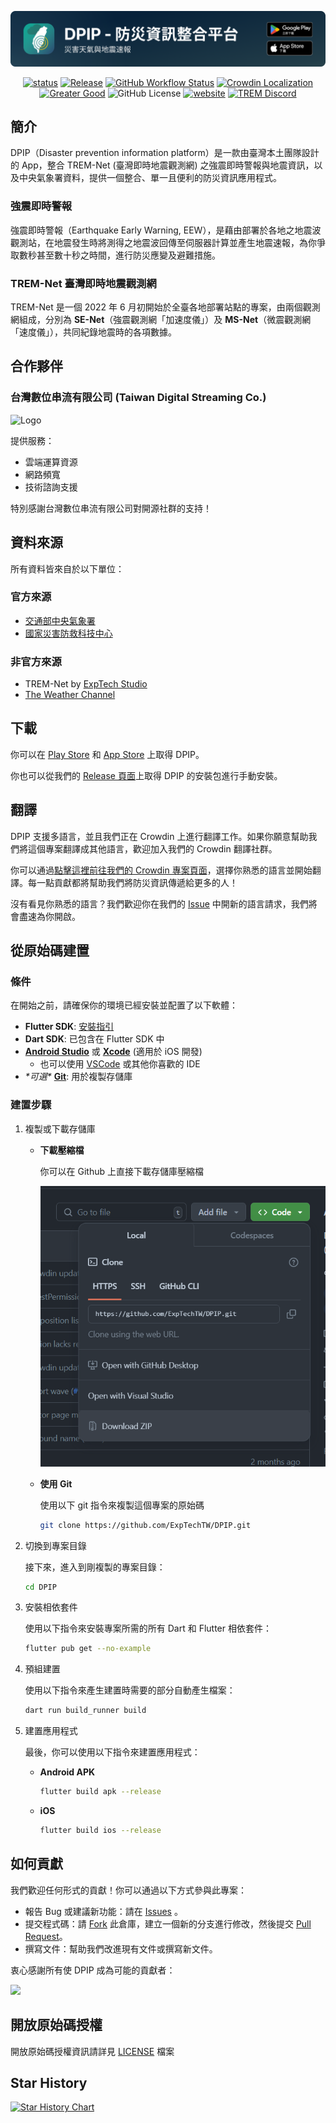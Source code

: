 [![splash](/.github/assets/splash.png)](#下載)

<div align="center">
<a href="https://github.com/ExpTechTW/DPIP/tree/main"><img alt="status" src="https://img.shields.io/badge/status-stable-blue.svg"></a>
<a href="https://github.com/ExpTechTW/DPIP/releases/latest"><img alt="Release" src="https://img.shields.io/github/v/release/exptechtw/dpip"></a>
<a href="https://github.com/ExpTechTW/DPIP/actions/workflows/github_actions.yml"><img alt="GitHub Workflow Status" src="https://github.com/ExpTechTW/DPIP/actions/workflows/github_actions.yml/badge.svg"></a>
<a title="Crowdin" target="_blank" href="https://crowdin.com/project/dpip"><img alt="Crowdin Localization" src="https://badges.crowdin.net/dpip/localized.svg"></a>
<a href="https://good-labs.github.io/greater-good-affirmation"><img alt="Greater Good" src="https://good-labs.github.io/greater-good-affirmation/assets/images/badge.svg"></a>
<img alt="GitHub License" src="https://img.shields.io/github/license/exptechtw/dpip">
<a href="https://exptech.dev/dpip"><img alt="website" src="https://img.shields.io/badge/website-exptech.dev-purple.svg"></a>
<a href="https://discord.gg/5dbHqV8ees"><img alt="TREM Discord"  src="https://img.shields.io/discord/926545182407688273?color=%235865F2&logo=discord&logoColor=white"></a>
</div>

## 簡介

DPIP（Disaster prevention information platform）是一款由臺灣本土團隊設計的 App，整合 TREM-Net (臺灣即時地震觀測網) 之強震即時警報與地震資訊，以及中央氣象署資料，提供一個整合、單一且便利的防災資訊應用程式。

### 強震即時警報

強震即時警報（Earthquake Early Warning, EEW），是藉由部署於各地之地震波觀測站，在地震發生時將測得之地震波回傳至伺服器計算並產生地震速報，為你爭取數秒甚至數十秒之時間，進行防災應變及避難措施。

### TREM-Net 臺灣即時地震觀測網

TREM-Net 是一個 2022 年 6 月初開始於全臺各地部署站點的專案，由兩個觀測網組成，分別為 **SE-Net**（強震觀測網「加速度儀」）及 **MS-Net**（微震觀測網「速度儀」），共同紀錄地震時的各項數據。

## 合作夥伴
### 台灣數位串流有限公司 (Taiwan Digital Streaming Co.)
<img src="https://github.com/user-attachments/assets/e4b793c8-58b3-4058-a246-24f646b4b3d7" 
     alt="Logo" width="450" height="auto">

提供服務：
- 雲端運算資源
- 網路頻寬
- 技術諮詢支援

特別感謝台灣數位串流有限公司對開源社群的支持！

## 資料來源

所有資料皆來自於以下單位：

### 官方來源

- [交通部中央氣象署](https://www.cwa.gov.tw/)
- [國家災害防救科技中心](https://www.ncdr.nat.gov.tw/)

### 非官方來源

- TREM-Net by [ExpTech Studio](https://exptech.dev/)
- [The Weather Channel](https://weather.com/?Goto=Redirected)

## 下載

你可以在 [Play Store](https://play.google.com/store/apps/details?id=com.exptech.dpip) 和 [App Store](https://apps.apple.com/tw/app/dpip-%E7%81%BD%E5%AE%B3%E5%A4%A9%E6%B0%A3%E8%88%87%E5%9C%B0%E9%9C%87%E9%80%9F%E5%A0%B1/id6468026362) 上取得 DPIP。

你也可以從我們的 [Release 頁面](https://github.com/ExpTechTW/DPIP/releases/latest)上取得 DPIP 的安裝包進行手動安裝。

## 翻譯

DPIP 支援多語言，並且我們正在 Crowdin 上進行翻譯工作。如果你願意幫助我們將這個專案翻譯成其他語言，歡迎加入我們的 Crowdin 翻譯社群。

你可以通過[點擊這裡前往我們的 Crowdin 專案頁面](https://crowdin.com/project/dpip)，選擇你熟悉的語言並開始翻譯。每一點貢獻都將幫助我們將防災資訊傳遞給更多的人！

沒有看見你熟悉的語言？我們歡迎你在我們的 [Issue](https://github.com/ExpTechTW/DPIP/issues) 中開新的語言請求，我們將會盡速為你開啟。

## 從原始碼建置

### 條件

在開始之前，請確保你的環境已經安裝並配置了以下軟體：

- **Flutter SDK**: [安裝指引](https://docs.flutter.dev/get-started/install)
- **Dart SDK**: 已包含在 Flutter SDK 中
- [**Android Studio**](https://developer.android.com/studio?hl=ja) 或 [**Xcode**](https://developer.apple.com/jp/xcode/) (適用於 iOS 開發)
  - 也可以使用 [VSCode](https://code.visualstudio.com/) 或其他你喜歡的 IDE
- _\*可選\*_ [**Git**](https://git-scm.com/): 用於複製存儲庫

### 建置步驟

1. 複製或下載存儲庫

   - **下載壓縮檔**

     你可以在 Github 上直接下載存儲庫壓縮檔

     ![Download Source ZIP](/.github/assets/download_source.png)

   - **使用 Git**

     使用以下 git 指令來複製這個專案的原始碼

     ```bash
     git clone https://github.com/ExpTechTW/DPIP.git
     ```

2. 切換到專案目錄

   接下來，進入到剛複製的專案目錄：

   ```bash
   cd DPIP
   ```

3. 安裝相依套件

   使用以下指令來安裝專案所需的所有 Dart 和 Flutter 相依套件：

   ```bash
   flutter pub get --no-example
   ```

4. 預組建置

   使用以下指令來產生建置時需要的部分自動產生檔案：

   ```bash
   dart run build_runner build
   ```

5. 建置應用程式

   最後，你可以使用以下指令來建置應用程式：

   - **Android APK**

     ```bash
     flutter build apk --release
     ```

   - **iOS**

     ```bash
     flutter build ios --release
     ```

## 如何貢獻

我們歡迎任何形式的貢獻！你可以通過以下方式參與此專案：

- 報告 Bug 或建議新功能：請在 [Issues](https://github.com/ExpTechTW/DPIP/issues) 。
- 提交程式碼：請 [Fork](https://github.com/ExpTechTW/DPIP/fork) 此倉庫，建立一個新的分支進行修改，然後提交 [Pull Request](https://github.com/ExpTechTW/TREM/pulls)。
- 撰寫文件：幫助我們改進現有文件或撰寫新文件。

衷心感謝所有使 DPIP 成為可能的貢獻者：

<a href="https://github.com/exptechtw/dpip/graphs/contributors"><img src="https://contrib.rocks/image?repo=exptechtw/dpip" ></a>

## 開放原始碼授權

開放原始碼授權資訊請詳見 [LICENSE](LICENSE) 檔案

## Star History

<a href="https://star-history.com/#ExpTechTW/DPIP&Date">
 <picture>
   <source media="(prefers-color-scheme: dark)" srcset="https://api.star-history.com/svg?repos=ExpTechTW/DPIP&type=Date&theme=dark" />
   <source media="(prefers-color-scheme: light)" srcset="https://api.star-history.com/svg?repos=ExpTechTW/DPIP&type=Date" />
   <img alt="Star History Chart" src="https://api.star-history.com/svg?repos=ExpTechTW/DPIP&type=Date" />
 </picture>
</a>
